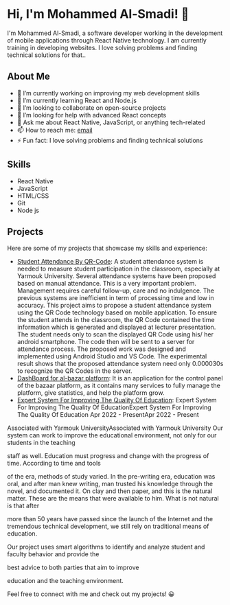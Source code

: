# Hi, I'm Mohammed Al-Smadi! 👋

I'm Mohammed Al-Smadi, a software developer working in the development of mobile applications through React Native technology. I am currently training in developing websites. I love solving problems and finding technical solutions for that..

## About Me

- 🔭 I’m currently working on improving my web development skills
- 🌱 I’m currently learning React and Node.js
- 👯 I’m looking to collaborate on open-source projects
- 🤔 I’m looking for help with advanced React concepts
- 💬 Ask me about React Native, JavaScript, or anything tech-related
- 📫 How to reach me: [email](mohammadhasan.smadi@gmail.com)
- ⚡ Fun fact: I love solving problems and finding technical solutions

## Skills

- React Native 
- JavaScript
- HTML/CSS
- Git
- Node js

## Projects

Here are some of my projects that showcase my skills and experience:

- [Student Attendance By QR-Code](https://github.com/mohammadalsmadi2000/ATT_student): A student attendance system is needed to measure student participation in the classroom, especially at Yarmouk University. Several attendance systems have been proposed based on manual attendance. This is a very important problem. Management requires careful follow-up, care and no indulgence. The previous systems are inefficient in term of processing time and low in accuracy. This project aims to propose a student attendance system using the QR Code technology based on mobile application. To ensure the student attends in the classroom, the QR Code contained the time information which is generated and displayed at lecturer presentation. The student needs only to scan the displayed QR Code using his/ her android smartphone. The code then will be sent to a server for attendance process. The proposed work was designed and implemented using Android Studio and VS Code. The experimental result shows that the proposed attendance system need only 0.000030s to recognize the QR Codes in the server.
- [DashBoard for al-bazar platform](https://github.com/mohammadalsmadi2000/Admin_DashBoard): It is an application for the control panel of the bazaar platform, as it contains many services to fully manage the platform, give statistics, and help the platform grow.
- [Expert System For Improving The Quality Of Education](link): 
Expert System For Improving The Quality Of EducationExpert System For Improving The Quality Of Education
Apr 2022 - PresentApr 2022 - Present

Associated with Yarmouk UniversityAssociated with Yarmouk University
Our system can work to improve the educational environment, not only for our students in the teaching

staff as well. Education must progress and change with the progress of time. According to time and tools

of the era, methods of study varied. In the pre-writing era, education was oral, and after man knew writing, man trusted his knowledge through the novel, and documented it. On clay and then paper, and this is the natural matter. These are the means that were available to him. What is not natural is that after

more than 50 years have passed since the launch of the Internet and the tremendous technical development, we still rely on traditional means of education.

Our project uses smart algorithms to identify and analyze student and faculty behavior and provide the

best advice to both parties that aim to improve

education and the teaching environment.

Feel free to connect with me and check out my projects! 😀

